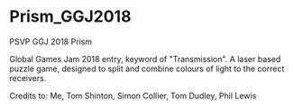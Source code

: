 # Prism_GGJ2018
PSVP GGJ 2018 Prism

Global Games Jam 2018 entry, keyword of "Transmission".
A laser based puzzle game, designed to split and combine colours of light to the correct receivers.

Credits to: Me, Tom Shinton, Simon Collier, Tom Dudley, Phil Lewis
